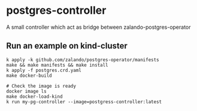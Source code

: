 # postgres-controller
A small controller which act as bridge between zalando-postgres-operator

## Run an example on kind-cluster
```
k apply -k github.com/zalando/postgres-operator/manifests
make && make manifests && make install
k apply -f postgres.crd.yaml
make docker-build

# Check the image is ready
docker image ls
make docker-load-kind
k run my-pg-controller --image=postgress-controller:latest
```